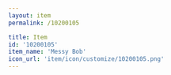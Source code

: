 ```yaml
---
layout: item
permalink: /10200105

title: Item
id: '10200105'
item_name: 'Messy Bob'
icon_url: 'item/icon/customize/10200105.png'
---
```

